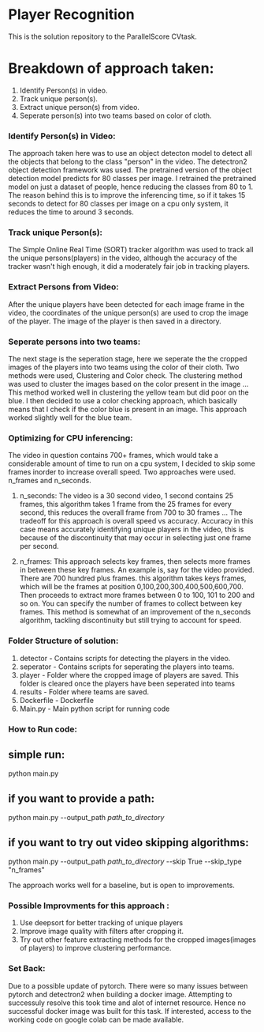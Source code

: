 # Player Recognition

This is the solution repository to the ParallelScore CVtask.

# Breakdown of approach taken:
1) Identify Person(s) in video.
2) Track unique person(s).
3) Extract unique person(s) from video.
4) Seperate person(s) into two teams based on color of cloth.

### Identify Person(s) in Video:
The approach taken here was to use an object detecton model to detect all the objects that belong to the class "person" in the video. The detectron2 object detection framework was used. The pretrained version of the object detection model predicts for 80 classes per image. I retrained the pretrained model on just a dataset of people, hence reducing the classes from 80 to 1. The reason behind this is to improve the inferencing time, so if it takes 15 seconds to detect for 80 classes per image on a cpu only system, it reduces the time to around 3 seconds.

### Track unique Person(s):
The Simple Online Real Time (SORT) tracker algorithm was used to track all the unique persons(players) in the video, although the accuracy of the tracker wasn't high enough, it did a moderately fair job in tracking players.

### Extract Persons from Video:
After the unique players have been detected for each image frame in the video, the coordinates of the unique person(s) are used to crop the image of the player. The image of the player is then saved in a directory.

### Seperate persons into two teams:
The next stage is the seperation stage, here we seperate the the cropped images of the players into two teams using the color of their cloth. Two methods were used,
 Clustering and Color check. The clustering method was used to cluster the images based on the color present in the image ... This method worked well in clustering the yellow team but did poor on the blue. I then decided to use a color checking approach, which basically means that I check if the color blue is present in an image. This approach worked slightly well for the blue team.
 
### Optimizing for CPU inferencing:
The video in question contains 700+ frames, which would take a considerable amount of time to run on a cpu system, I decided to skip some frames inorder to increase overall speed. Two approaches were used. n_frames and n_seconds. 

1) n_seconds: The video is a 30 second video, 1 second contains 25 frames, this algorithm takes 1 frame from the 25 frames for every second, this reduces the overall frame from 700 to 30 frames ... The tradeoff for this approach is overall speed vs accuracy. Accuracy in this case means accurately identifying unique players in the video, this is because of the discontinuity that may occur in selecting just one frame per second.

2) n_frames: This approach selects key frames, then selects more frames in between these key frames. An example is, say for the video provided. There are 700 hundred plus frames. this algorithm takes keys frames, which will be the frames at position 0,100,200,300,400,500,600,700. Then proceeds to extract more frames between 0 to 100, 101 to 200 and so on. You can specify the number of frames to collect between key frames. This method is somewhat of an improvement of the n_seconds algorithm, tackling discontinuity but still trying to account for speed.


### Folder Structure of solution:
1) detector - Contains scripts for detecting the players in the video.
2) seperator -  Contains scripts for seperating the players into teams.
3) player - Folder where the cropped image of players are saved. This folder is cleared once the players have been seperated into teams
4) results - Folder where teams are saved.
3) Dockerfile -  Dockerfile
4) Main.py -  Main python script for running code



### How to Run code:
## simple run:
python main.py

## if you want to provide a path:
python main.py --output_path _path_to_directory_

## if you want to try out video skipping algorithms:
python main.py --output_path _path_to_directory_ --skip True --skip_type "n_frames"

The approach works well for a baseline, but is open to improvements.

### Possible Improvments for this approach :
1) Use deepsort for better tracking of unique players
2) Improve image quality with filters after cropping it.
3) Try out other feature extracting methods for the cropped images(images of players) to improve clustering performance.



### Set Back:
Due to a possible update of pytorch. There were so many issues between pytorch and detectron2 when building a docker image. Attempting to successuly resolve this took time and alot of internet resource. Hence no successful docker image was built for this task. If interested, access to the working code on google colab can be made available. 
